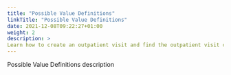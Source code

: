 ```yaml
---
title: "Possible Value Definitions"
linkTitle: "Possible Value Definitions"
date: 2021-12-08T09:22:27+01:00
weight: 2
description: >
Learn how to create an outpatient visit and find the outpatient visit created previously
---
```


Possible Value Definitions description
